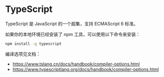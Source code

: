 # TypeScript

TypeScript 是 JavaScript 的一个超集，支持 ECMAScript 6 标准。

如果你的本地环境已经安装了 npm 工具，可以使用以下命令来安装：

```bash
npm install -g typescript
```

编译选项见文档：

- https://www.tslang.cn/docs/handbook/compiler-options.html
- https://www.typescriptlang.org/docs/handbook/compiler-options.html

